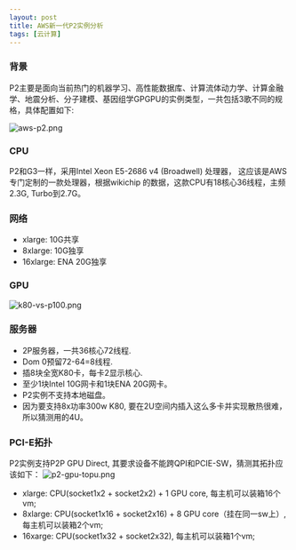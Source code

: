 ```yaml
---
layout: post
title: AWS新一代P2实例分析
tags: [云计算]
---
```


### 背景

P2主要是面向当前热门的机器学习、高性能数据库、计算流体动力学、计算金融学、地震分析、分子建模、基因组学GPGPU的实例类型，一共包括3歌不同的规格，具体配置如下:

![aws-p2.png](http://ygjs-static-hz.oss-cn-beijing.aliyuncs.com/images/2018-2-8/3714452180.png)

### CPU

P2和G3一样，采用Intel Xeon E5-2686 v4 (Broadwell) 处理器， 这应该是AWS专门定制的一款处理器，根据wikichip 的数据，这款CPU有18核心36线程，主频2.3G, Turbo到2.7G。

### 网络

*   xlarge: 10G共享
*   8xlarge: 10G独享
*   16xlarge: ENA 20G独享

### GPU

![k80-vs-p100.png](http://ygjs-static-hz.oss-cn-beijing.aliyuncs.com/images/2018-2-8/10736119.png)

### 服务器

*   2P服务器，一共36核心72线程.
*   Dom 0预留72-64=8线程.
*   插8块全宽K80卡，每卡2显示核心.
*   至少1块Intel 10G网卡和1块ENA 20G网卡。
*   P2实例不支持本地磁盘。
*   因为要支持8x功率300w K80, 要在2U空间内插入这么多卡并实现散热很难，所以猜测用的4U。

### PCI-E拓扑

P2实例支持P2P GPU Direct, 其要求设备不能跨QPI和PCIE-SW，猜测其拓扑应该如下：
![p2-gpu-topu.png](http://ygjs-static-hz.oss-cn-beijing.aliyuncs.com/images/2018-2-8/2944899011.png)

*   xlarge: CPU(socket1x2 + socket2x2) + 1 GPU core, 每主机可以装箱16个vm;
*   8xlarge: CPU(socket1x16 + socket2x16) + 8 GPU core（挂在同一sw上）, 每主机可以装箱2个vm;
*   16xarge: CPU(socket1x32 + socket2x32), 每主机可以装箱1个vm;
